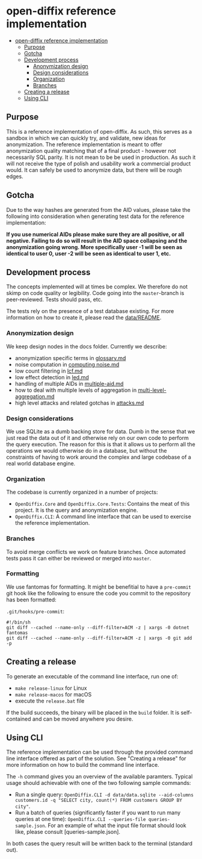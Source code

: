 # open-diffix reference implementation

- [open-diffix reference implementation](#open-diffix-reference-implementation)
  - [Purpose](#purpose)
  - [Gotcha](#gotcha)
  - [Development process](#development-process)
    - [Anonymization design](#anonymization-design)
    - [Design considerations](#design-considerations)
    - [Organization](#organization)
    - [Branches](#branches)
  - [Creating a release](#creating-a-release)
  - [Using CLI](#using-cli)


## Purpose

This is a reference implementation of open-diffix.
As such, this serves as a sandbox in which we can quickly try, and validate, new ideas for anonymization.
The reference implementation is meant to offer anonymization quality matching that of a final product - however
not necessarily SQL parity. It is not mean to be be used in production. As such it will not receive the type of polish
and usability work a commercial product would. It can safely be used to anonymize data, but there will be rough
edges.

## Gotcha

Due to the way hashes are generated from the AID values, please take the following into consideration when generating
test data for the reference implementation:

**If you use numerical AIDs please make sure they are all positive, or all negative. Failing to do so will result in
the AID space collapsing and the anonymization going wrong. More specifically user -1 will be seen as identical to
user 0, user -2 will be seen as identical to user 1, etc.**

## Development process

The concepts implemented will at times be complex. We therefore do not skimp on code quality or legibility.
Code going into the `master`-branch is peer-reviewed. Tests should pass, etc.

The tests rely on the presence of a test database existing.
For more information on how to create it, please read the [data/README](data/README.md).

### Anonymization design

We keep design nodes in the docs folder.
Currently we describe:

- anonymization specific terms in [glossary.md](docs/glossary.md)
- noise computation in [computing noise.md](docs/computing%20noise.md)
- low count filtering in [lcf.md](docs/lcf.md)
- low effect detection in [led.md](docs/led.md)
- handling of multiple AIDs in [multiple-aid.md](docs/multiple-aid.md)
- how to deal with multiple levels of aggregation in [multi-level-aggregation.md](docs/multi-level-aggregation.md)
- high level attacks and related gotchas in [attacks.md](docs/attacks.md)


### Design considerations

We use SQLite as a dumb backing store for data. Dumb in the sense that we just read the data out of it and
otherwise rely on our own code to perform the query execution. The reason for this is that it allows us to
perform all the operations we would otherwise do in a database, but without the constraints of having to work
around the complex and large codebase of a real world database engine.

### Organization

The codebase is currently organized in a number of projects:

- `OpenDiffix.Core` and `OpenDiffix.Core.Tests`: Contains the meat of this project. It is the query and anonymization engine.
- `OpenDiffix.CLI`: A command line interface that can be used to exercise the reference implementation.

### Branches

To avoid merge conflicts we work on feature branches. Once automated tests pass it can either be reviewed
or merged into `master`.

### Formatting

We use fantomas for formatting.
It might be benefitial to have a `pre-commit` git hook like the following to ensure the code
you commit to the repository has been formatted:

`.git/hooks/pre-commit`:

```
#!/bin/sh
git diff --cached --name-only --diff-filter=ACM -z | xargs -0 dotnet fantomas
git diff --cached --name-only --diff-filter=ACM -z | xargs -0 git add -p
```

## Creating a release

To generate an executable of the command line interface, run one of:

- `make release-linux` for Linux
- `make release-macos` for macOS
- execute the `release.bat` file

If the build succeeds, the binary will be placed in the `build` folder. It is self-contained and can be moved anywhere
you desire.

## Using CLI

The reference implementation can be used through the provided command line interface offered as part of the solution.
See "Creating a release" for more information on how to build the command line interface.

The `-h` command gives you an overview of the available paramters. Typical usage should achievable with one of the
two following sample commands:

- Run a single query: `OpenDiffix.CLI -d data/data.sqlite --aid-columns customers.id -q "SELECT city, count(*) FROM
  customers GROUP BY city"`.
- Run a batch of queries (significantly faster if you want to run many queries at one time): `OpenDiffix.CLI
  --queries-file queries-sample.json`. For an example of what the input file format should look like,
  please consult [queries-sample.json].

In both cases the query result will be written back to the terminal (standard out).


